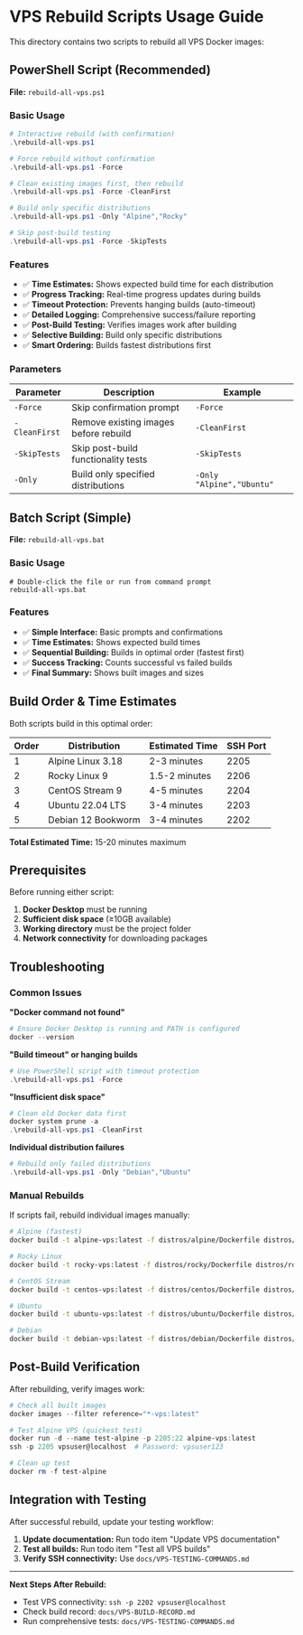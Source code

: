 # VPS Rebuild Scripts Usage Guide

This directory contains two scripts to rebuild all VPS Docker images:

## PowerShell Script (Recommended)

**File:** `rebuild-all-vps.ps1`

### Basic Usage
```powershell
# Interactive rebuild (with confirmation)
.\rebuild-all-vps.ps1

# Force rebuild without confirmation  
.\rebuild-all-vps.ps1 -Force

# Clean existing images first, then rebuild
.\rebuild-all-vps.ps1 -Force -CleanFirst

# Build only specific distributions
.\rebuild-all-vps.ps1 -Only "Alpine","Rocky"

# Skip post-build testing
.\rebuild-all-vps.ps1 -Force -SkipTests
```

### Features
- ✅ **Time Estimates:** Shows expected build time for each distribution
- ✅ **Progress Tracking:** Real-time progress updates during builds
- ✅ **Timeout Protection:** Prevents hanging builds (auto-timeout)
- ✅ **Detailed Logging:** Comprehensive success/failure reporting
- ✅ **Post-Build Testing:** Verifies images work after building
- ✅ **Selective Building:** Build only specific distributions
- ✅ **Smart Ordering:** Builds fastest distributions first

### Parameters
| Parameter | Description | Example |
|-----------|-------------|---------|
| `-Force` | Skip confirmation prompt | `-Force` |
| `-CleanFirst` | Remove existing images before rebuild | `-CleanFirst` |
| `-SkipTests` | Skip post-build functionality tests | `-SkipTests` |
| `-Only` | Build only specified distributions | `-Only "Alpine","Ubuntu"` |

## Batch Script (Simple)

**File:** `rebuild-all-vps.bat`

### Basic Usage
```batch
# Double-click the file or run from command prompt
rebuild-all-vps.bat
```

### Features
- ✅ **Simple Interface:** Basic prompts and confirmations
- ✅ **Time Estimates:** Shows expected build times
- ✅ **Sequential Building:** Builds in optimal order (fastest first)  
- ✅ **Success Tracking:** Counts successful vs failed builds
- ✅ **Final Summary:** Shows built images and sizes

## Build Order & Time Estimates

Both scripts build in this optimal order:

| Order | Distribution | Estimated Time | SSH Port |
|-------|-------------|----------------|----------|
| 1 | Alpine Linux 3.18 | 2-3 minutes | 2205 |
| 2 | Rocky Linux 9 | 1.5-2 minutes | 2206 |
| 3 | CentOS Stream 9 | 4-5 minutes | 2204 |
| 4 | Ubuntu 22.04 LTS | 3-4 minutes | 2203 |
| 5 | Debian 12 Bookworm | 3-4 minutes | 2202 |

**Total Estimated Time:** 15-20 minutes maximum

## Prerequisites

Before running either script:

1. **Docker Desktop** must be running
2. **Sufficient disk space** (≥10GB available)
3. **Working directory** must be the project folder
4. **Network connectivity** for downloading packages

## Troubleshooting

### Common Issues

**"Docker command not found"**
```powershell
# Ensure Docker Desktop is running and PATH is configured
docker --version
```

**"Build timeout" or hanging builds**
```powershell
# Use PowerShell script with timeout protection
.\rebuild-all-vps.ps1 -Force
```

**"Insufficient disk space"**
```powershell
# Clean old Docker data first
docker system prune -a
.\rebuild-all-vps.ps1 -CleanFirst
```

**Individual distribution failures**
```powershell
# Rebuild only failed distributions
.\rebuild-all-vps.ps1 -Only "Debian","Ubuntu"
```

### Manual Rebuilds

If scripts fail, rebuild individual images manually:

```bash
# Alpine (fastest)
docker build -t alpine-vps:latest -f distros/alpine/Dockerfile distros/alpine/

# Rocky Linux
docker build -t rocky-vps:latest -f distros/rocky/Dockerfile distros/rocky/

# CentOS Stream  
docker build -t centos-vps:latest -f distros/centos/Dockerfile distros/centos/

# Ubuntu
docker build -t ubuntu-vps:latest -f distros/ubuntu/Dockerfile distros/ubuntu/

# Debian
docker build -t debian-vps:latest -f distros/debian/Dockerfile distros/debian/
```

## Post-Build Verification

After rebuilding, verify images work:

```powershell
# Check all built images
docker images --filter reference="*-vps:latest"

# Test Alpine VPS (quickest test)
docker run -d --name test-alpine -p 2205:22 alpine-vps:latest
ssh -p 2205 vpsuser@localhost  # Password: vpsuser123

# Clean up test
docker rm -f test-alpine
```

## Integration with Testing

After successful rebuild, update your testing workflow:

1. **Update documentation:** Run todo item "Update VPS documentation"
2. **Test all builds:** Run todo item "Test all VPS builds" 
3. **Verify SSH connectivity:** Use `docs/VPS-TESTING-COMMANDS.md`

---
**Next Steps After Rebuild:**
- Test VPS connectivity: `ssh -p 2202 vpsuser@localhost`
- Check build record: `docs/VPS-BUILD-RECORD.md`  
- Run comprehensive tests: `docs/VPS-TESTING-COMMANDS.md`
